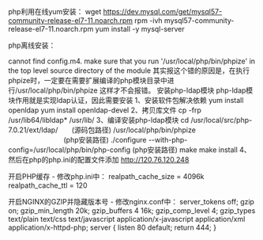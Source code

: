 php利用在线yum安装：
wget https://dev.mysql.com/get/mysql57-community-release-el7-11.noarch.rpm
rpm -ivh mysql57-community-release-el7-11.noarch.rpm
yum install -y mysql-server

php离线安装：


cannot find config.m4.
make sure that you run '/usr/local/php/bin/phpize' in the top level source directory of the module
其实报这个错的原因是，在执行phpize时，一定要在需要扩展编译的php模块目录中进行/usr/local/php/bin/phpize 这样才不会报错。
安装php-ldap模块
php-ldap模块作用就是实现ldap认证，因此需要安装
1、安装软件包解决依赖
yum install openldap
yum install openldap-devel
2、拷贝库文件
cp -frp /usr/lib64/libldap* /usr/lib/
3、编译安装php-ldap模块
cd /usr/local/src/php-7.0.21/ext/ldap/　　(源码包路径)
/usr/local/php/bin/phpize 　　　　　　　　(php安装路径)
./configure --with-php-config=/usr/local/php/bin/php-config  (php安装路径)
make
make install
4、然后在php的php.ini的配置文件添加
http://120.76.120.248




开启PHP缓存 - 修改php.ini中：
realpath_cache_size = 4096k
realpath_cache_ttl = 120

开启NGINX的GZIP并隐藏版本号 - 修改nginx.conf中：
server_tokens    off;
gzip              on;
gzip_min_length  20k;
gzip_buffers   4 16k;
gzip_comp_level    4;
gzip_types         text/plain text/css text/javascript application/x-javascript application/xml application/x-httpd-php;
server {
        listen    80 default;
        return    444;
}
